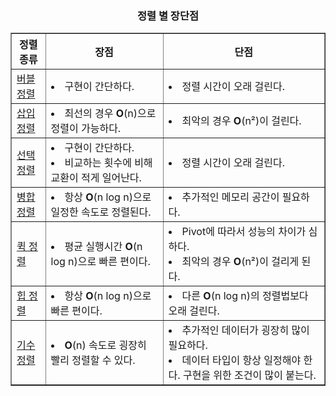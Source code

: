 
<div align='center'>
  <h3>정렬 별 장단점</h3>
  <table border="1">
  <tr>
    <th>정렬 종류</th>
    <th>장점</th>
    <th>단점</th>
  </tr>
  <tr>
    <td><a href="./BubbleSort/">버블 정렬</a></td>
    <td><li>구현이 간단하다.</li></td>
    <td><li>정렬 시간이 오래 걸린다.</li></td>
  </tr>
  <tr>
    <td><a href="./">삽입 정렬</a></td>
    <td><li>최선의 경우 <b>O</b>(n)으로 정렬이 가능하다.</li></td>
    <td><li>최악의 경우 <b>O</b>(n²)이 걸린다.</li></td>
  </tr>
  <tr>
    <td><a href="./">선택 정렬</a></td>
    <td><li>구현이 간단하다.</li><li>비교하는 횟수에 비해 교환이 적게 일어난다.</li></td>
    <td><li>정렬 시간이 오래 걸린다.</li></td>
  </tr>
  <tr>
    <td><a href="./">병합 정렬</a></td>
    <td><li>항상 <b>O</b>(n log n)으로 일정한 속도로 정렬된다.</li></td>
    <td><li>추가적인 메모리 공간이 필요하다.</li></td>
  </tr>
  <tr>
    <td><a href="./">퀵 정렬</a></td>
    <td><li>평균 실행시간 <b>O</b>(n log n)으로 빠른 편이다.</li></td>
    <td><li>Pivot에 따라서 성능의 차이가 심하다.</li><li>최악의 경우 <b>O</b>(n²)이 걸리게 된다.</li></td>
  </tr>
  <tr>
    <td><a href="./">힙 정렬</a></td>
    <td><li>항상 <b>O</b>(n log n)으로 빠른 편이다.</li></td>
    <td><li>다른 <b>O</b>(n log n)의 정렬법보다 오래 걸린다.</li></td>
  </tr>
  <tr>
    <td><a href="./">기수 정렬</a></td>
    <td><li><b>O</b>(n) 속도로 굉장히 빨리 정렬할 수 있다.</li></td>
    <td><li>추가적인 데이터가 굉장히 많이 필요하다.</li><li>데이터 타입이 항상 일정해야 한다. 구현을 위한 조건이 많이 붙는다.</li></td>
  </tr>
</table>

</div>
